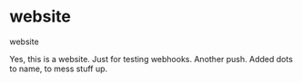 # website
website

Yes, this is a website. Just for testing webhooks. Another push. Added dots to name, to mess stuff up.
